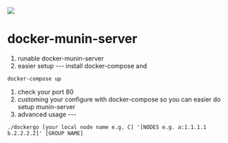 [![](https://badge.imagelayers.io/sahsu/docker-munin-server:latest.svg)](https://imagelayers.io/?images=sahsu/docker-munin-server:latest 'Get your own badge on imagelayers.io')
# docker-munin-server
1. runable docker-munin-server
1. easier setup --- install docker-compose and
```
docker-compose up
```
1. check your port 80
1. customing your configure with docker-compose so you can easier do setup munin-server
1. advanced usage ---
```
./dockergo [your local node name e.g. C] '[NODES e.g. a:1.1.1.1 b.2.2.2.2]' [GROUP NAME]
```
